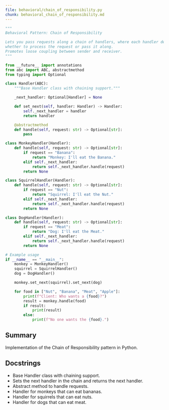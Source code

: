 ```yaml
---
file: behavioral/chain_of_responsibility.py
chunk: behavioral_chain_of_responsibility.md
---
```


```python
"""
Behavioral Pattern: Chain of Responsibility

Lets you pass requests along a chain of handlers, where each handler decides
whether to process the request or pass it along.
Promotes loose coupling between sender and receiver.
"""

from __future__ import annotations
from abc import ABC, abstractmethod
from typing import Optional

class Handler(ABC):
    """Base Handler class with chaining support."""

    _next_handler: Optional[Handler] = None

    def set_next(self, handler: Handler) -> Handler:
        self._next_handler = handler
        return handler

    @abstractmethod
    def handle(self, request: str) -> Optional[str]:
        pass

class MonkeyHandler(Handler):
    def handle(self, request: str) -> Optional[str]:
        if request == "Banana":
            return "Monkey: I'll eat the Banana."
        elif self._next_handler:
            return self._next_handler.handle(request)
        return None

class SquirrelHandler(Handler):
    def handle(self, request: str) -> Optional[str]:
        if request == "Nut":
            return "Squirrel: I'll eat the Nut."
        elif self._next_handler:
            return self._next_handler.handle(request)
        return None

class DogHandler(Handler):
    def handle(self, request: str) -> Optional[str]:
        if request == "Meat":
            return "Dog: I'll eat the Meat."
        elif self._next_handler:
            return self._next_handler.handle(request)
        return None

# Example usage
if __name__ == "__main__":
    monkey = MonkeyHandler()
    squirrel = SquirrelHandler()
    dog = DogHandler()

    monkey.set_next(squirrel).set_next(dog)

    for food in ["Nut", "Banana", "Meat", "Apple"]:
        print(f"Client: Who wants a {food}?")
        result = monkey.handle(food)
        if result:
            print(result)
        else:
            print(f"No one wants the {food}.")
```

## Summary
Implementation of the Chain of Responsibility pattern in Python.

## Docstrings
- Base Handler class with chaining support.
- Sets the next handler in the chain and returns the next handler.
- Abstract method to handle requests.
- Handler for monkeys that can eat bananas.
- Handler for squirrels that can eat nuts.
- Handler for dogs that can eat meat.

